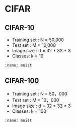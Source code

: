 # CIFAR 

## CIFAR-10
- Training set : N = 50,000
- Test set : M = 10,000
- Image size : d = 32 * 32 * 3
- Classes: k = 10
```{figure} ../figures/mnist1_1.png
:name: mnist
```

## CIFAR-100
- Training set : N = 50，000
- Test set : M = 10，000
- Image size : d = 32 * 32 * 3
- Classes: k = 100
```{figure} ../figures/mnist1_1.png
:name: mnist
```
